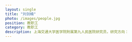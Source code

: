 ```yaml
---
layout: single
title: "刘剑楠"
photo: /images/people.jpg
position: 教职工
category: 教职工
description: 上海交通大学医学院附属第九人民医院研究员，研究方向：
---
```


